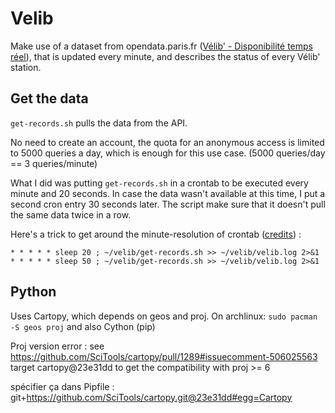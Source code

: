 # Velib

Make use of a dataset from opendata.paris.fr ([Vélib' - Disponibilité temps réel](https://opendata.paris.fr/explore/dataset/velib-disponibilite-en-temps-reel)), that is updated every minute, and describes the status of every Vélib' station. 

## Get the data

`get-records.sh` pulls the data from the API.

No need to create an account, the quota for an anonymous access is limited to 5000 queries a day, which is enough for this use case. (5000 queries/day == 3 queries/minute)

What I did was putting `get-records.sh` in a crontab to be executed every minute and 20 seconds. In case the data wasn't available at this time, I put a second cron entry 30 seconds later. The script make sure that it doesn't pull the same data twice in a row.

Here's a trick to get around the minute-resolution of crontab ([credits](https://stackoverflow.com/questions/9619362/running-a-cron-every-30-seconds)) :
```
* * * * * sleep 20 ; ~/velib/get-records.sh >> ~/velib/velib.log 2>&1
* * * * * sleep 50 ; ~/velib/get-records.sh >> ~/velib/velib.log 2>&1
```

## Python

Uses Cartopy, which depends on geos and proj. On archlinux: `sudo pacman -S geos proj`
and also Cython (pip)

Proj version error : see https://github.com/SciTools/cartopy/pull/1289#issuecomment-506025563
target cartopy@23e31dd to get the compatibility with proj >= 6

spécifier ça dans Pipfile : git+https://github.com/SciTools/cartopy.git@23e31dd#egg=Cartopy
